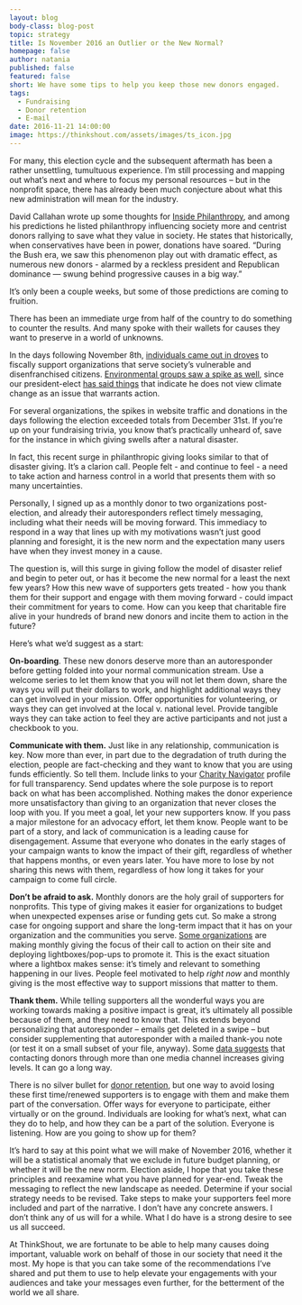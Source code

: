 ```yaml
---
layout: blog
body-class: blog-post
topic: strategy
title: Is November 2016 an Outlier or the New Normal?
homepage: false
author: natania  
published: false
featured: false
short: We have some tips to help you keep those new donors engaged.
tags:
  - Fundraising
  - Donor retention
  - E-mail
date: 2016-11-21 14:00:00
image: https://thinkshout.com/assets/images/ts_icon.jpg
---
```

For many, this election cycle and the subsequent aftermath has been a rather unsettling, tumultuous experience. I’m still processing and mapping out what’s next and where to focus my personal resources – but in the nonprofit space, there has already been much conjecture about what this new administration will mean for the industry. 

David Callahan wrote up some thoughts for [Inside Philanthropy](http://www.insidephilanthropy.com/home/2016/11/9/philanthropy-in-the-age-of-trump-five-predictions), and among his predictions he listed philanthropy influencing society more and centrist donors rallying to save what they value in society. He states that historically, when conservatives have been in power, donations have soared. “During the Bush era, we saw this phenomenon play out with dramatic effect, as numerous new donors - alarmed by a reckless president and Republican dominance — swung behind progressive causes in a big way.” 

It’s only been a couple weeks, but some of those predictions are coming to fruition. 

There has been an immediate urge from half of the country to do something to counter the results. And many spoke with their wallets for causes they want to preserve in a world of unknowns.

In the days following November 8th, [individuals came out in droves](http://www.theatlantic.com/business/archive/2016/11/donald-trump-donations/507668/) to fiscally support organizations that serve society’s vulnerable and disenfranchised citizens. [Environmental groups saw a spike as well](http://www.nytimes.com/2016/11/18/us/politics/nonprofit-donations-trump.html?_r=0), since our president-elect [has said things](http://www.cbsnews.com/pictures/wild-donald-trump-quotes/13/) that indicate he does not view climate change as an issue that warrants action. 

For several organizations, the spikes in website traffic and donations in the days following the election exceeded totals from December 31st. If you’re up on your fundraising trivia, you know that’s practically unheard of, save for the instance in which giving swells after a natural disaster.

In fact, this recent surge in philanthropic giving looks similar to that of disaster giving. It’s a clarion call. People felt - and continue to feel - a need to take action and harness control in a world that presents them with so many uncertainties. 

Personally, I signed up as a monthly donor to two organizations post-election, and already their autoresponders reflect timely messaging, including what their needs will be moving forward. This immediacy to respond in a way that lines up with my motivations wasn’t just good planning and foresight, it is the new norm and the expectation many users have when they invest money in a cause.
 
The question is, will this surge in giving follow the model of disaster relief and begin to peter out, or has it become the new normal for a least the next few years? How this new wave of supporters gets treated - how you thank them for their support and engage with them moving forward - could impact their commitment for years to come. How can you keep that charitable fire alive in your hundreds of brand new donors and incite them to action in the future?

Here’s what we’d suggest as a start:

**On-boarding**. These new donors deserve more than an autoresponder before getting folded into your normal communication stream. Use a welcome series to let them know that you will not let them down, share the ways you will put their dollars to work, and highlight additional ways they can get involved in your mission. Offer opportunities for volunteering, or ways they can get involved at the local v. national level. Provide tangible ways they can take action to feel they are active participants and not just a checkbook to you. 

**Communicate with them.** Just like in any relationship, communication is key. Now more than ever, in part due to the degradation of truth during the election, people are fact-checking and they want to know that you are using funds efficiently. So tell them. Include links to your [Charity Navigator](http://www.charitynavigator.org/) profile for full transparency. Send updates where the sole purpose is to report back on what has been accomplished. Nothing makes the donor experience more unsatisfactory than giving to an organization that never closes the loop with you. If you meet a goal, let your new supporters know. If you pass a major milestone for an advocacy effort, let them know. People want to be part of a story, and lack of communication is a leading cause for disengagement. Assume that everyone who donates in the early stages of your campaign wants to know the impact of their gift, regardless of whether that happens months, or even years later. You have more to lose by not sharing this news with them, regardless of how long it takes for your campaign to come full circle.

**Don’t be afraid to ask.** Monthly donors are the holy grail of supporters for nonprofits. This type of giving makes it easier for organizations to budget when unexpected expenses arise or funding gets cut. So make a strong case for ongoing support and share the long-term impact that it has on your organization and the communities you serve. [Some organizations](https://www.nrdc.org/) are making monthly giving the focus of their call to action on their site and deploying lightboxes/pop-ups to promote it. This is the exact situation where a lightbox makes sense: it’s timely and relevant to something happening in our lives. People feel motivated to help *right now* and monthly giving is the most effective way to support missions that matter to them. 

**Thank them.** While telling supporters all the wonderful ways you are working towards making a positive impact is great, it’s ultimately all possible because of them, and they need to know that. This extends beyond personalizing that autoresponder – emails get deleted in a swipe – but consider supplementing that autoresponder with a mailed thank-you note (or test it on a small subset of your file, anyway). Some [data suggests](http://www.thenonprofittimes.com/management-tips/channels-equal-revenue/) that contacting donors through more than one media channel increases giving levels. It can go a long way. 

There is no silver bullet for [donor retention](https://thinkshout.com/blog/2016/05/roadmap-to-retention/), but one way to avoid losing these first time/renewed supporters is to engage with them and make them part of the conversation. Offer ways for everyone to participate, either virtually or on the ground. Individuals are looking for what’s next, what can they do to help, and how they can be a part of the solution. Everyone is listening. How are you going to show up for them? 

It’s hard to say at this point what we will make of November 2016, whether it will be a statistical anomaly that we exclude in future budget planning, or whether it will be the new norm. Election aside, I hope that you take these principles and reexamine what you have planned for year-end. Tweak the messaging to reflect the new landscape as needed. Determine if your social strategy needs to be revised. Take steps to make your supporters feel more included and part of the narrative. I don’t have any concrete answers. I don’t think any of us will for a while. What I do have is a strong desire to see us all succeed. 

At ThinkShout, we are fortunate to be able to help many causes doing important, valuable work on behalf of those in our society that need it the most. My hope is that you can take some of the recommendations I’ve shared and put them to use to help elevate your engagements with your audiences and take your messages even further, for the betterment of the world we all share.
